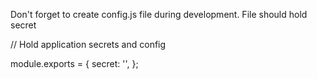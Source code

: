 Don't forget to create config.js file during development. File should hold secret

// Hold application secrets and config

module.exports = {
  secret: '',
};

